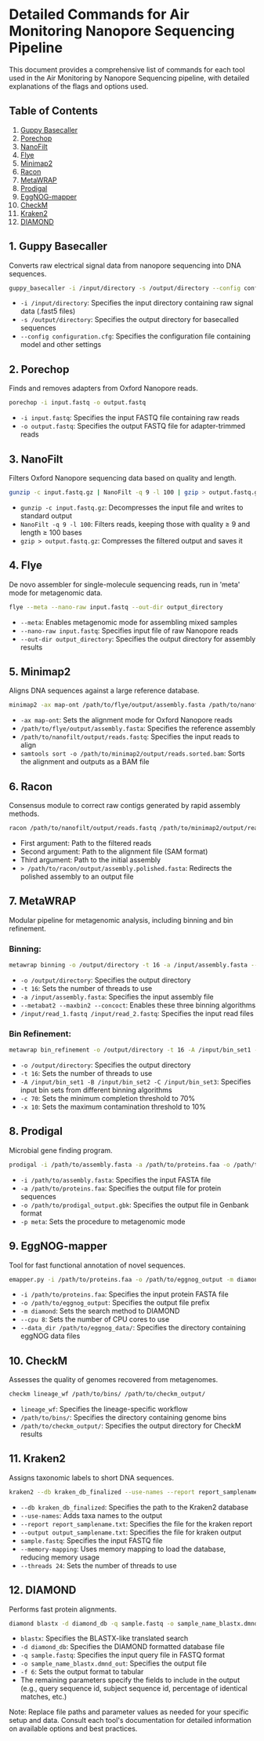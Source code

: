 # Detailed Commands for Air Monitoring Nanopore Sequencing Pipeline

This document provides a comprehensive list of commands for each tool used in the Air Monitoring by Nanopore Sequencing pipeline, with detailed explanations of the flags and options used.

## Table of Contents
1. [Guppy Basecaller](#1-guppy-basecaller)
2. [Porechop](#2-porechop)
3. [NanoFilt](#3-nanofilt)
4. [Flye](#4-flye)
5. [Minimap2](#5-minimap2)
6. [Racon](#6-racon)
7. [MetaWRAP](#7-metawrap)
8. [Prodigal](#8-prodigal)
9. [EggNOG-mapper](#9-eggnog-mapper)
10. [CheckM](#10-checkm)
11. [Kraken2](#11-kraken2)
12. [DIAMOND](#12-diamond)

## 1. Guppy Basecaller
Converts raw electrical signal data from nanopore sequencing into DNA sequences.

```bash
guppy_basecaller -i /input/directory -s /output/directory --config configuration.cfg
```

- `-i /input/directory`: Specifies the input directory containing raw signal data (.fast5 files)
- `-s /output/directory`: Specifies the output directory for basecalled sequences
- `--config configuration.cfg`: Specifies the configuration file containing model and other settings

## 2. Porechop
Finds and removes adapters from Oxford Nanopore reads.

```bash
porechop -i input.fastq -o output.fastq
```

- `-i input.fastq`: Specifies the input FASTQ file containing raw reads
- `-o output.fastq`: Specifies the output FASTQ file for adapter-trimmed reads

## 3. NanoFilt
Filters Oxford Nanopore sequencing data based on quality and length.

```bash
gunzip -c input.fastq.gz | NanoFilt -q 9 -l 100 | gzip > output.fastq.gz
```

- `gunzip -c input.fastq.gz`: Decompresses the input file and writes to standard output
- `NanoFilt -q 9 -l 100`: Filters reads, keeping those with quality ≥ 9 and length ≥ 100 bases
- `gzip > output.fastq.gz`: Compresses the filtered output and saves it

## 4. Flye
De novo assembler for single-molecule sequencing reads, run in 'meta' mode for metagenomic data.

```bash
flye --meta --nano-raw input.fastq --out-dir output_directory 
```

- `--meta`: Enables metagenomic mode for assembling mixed samples
- `--nano-raw input.fastq`: Specifies input file of raw Nanopore reads
- `--out-dir output_directory`: Specifies the output directory for assembly results

## 5. Minimap2
Aligns DNA sequences against a large reference database.

```bash
minimap2 -ax map-ont /path/to/flye/output/assembly.fasta /path/to/nanofilt/output/reads.fastq | samtools sort -o /path/to/minimap2/output/reads.sorted.bam
```

- `-ax map-ont`: Sets the alignment mode for Oxford Nanopore reads
- `/path/to/flye/output/assembly.fasta`: Specifies the reference assembly
- `/path/to/nanofilt/output/reads.fastq`: Specifies the input reads to align
- `samtools sort -o /path/to/minimap2/output/reads.sorted.bam`: Sorts the alignment and outputs as a BAM file

## 6. Racon
Consensus module to correct raw contigs generated by rapid assembly methods.

```bash
racon /path/to/nanofilt/output/reads.fastq /path/to/minimap2/output/reads.sam /path/to/flye/output/assembly.fasta > /path/to/racon/output/assembly.polished.fasta
```

- First argument: Path to the filtered reads
- Second argument: Path to the alignment file (SAM format)
- Third argument: Path to the initial assembly
- `> /path/to/racon/output/assembly.polished.fasta`: Redirects the polished assembly to an output file

## 7. MetaWRAP
Modular pipeline for metagenomic analysis, including binning and bin refinement.

### Binning:
```bash
metawrap binning -o /output/directory -t 16 -a /input/assembly.fasta --metabat2 --maxbin2 --concoct /input/read_1.fastq /input/read_2.fastq
```

- `-o /output/directory`: Specifies the output directory
- `-t 16`: Sets the number of threads to use
- `-a /input/assembly.fasta`: Specifies the input assembly file
- `--metabat2 --maxbin2 --concoct`: Enables these three binning algorithms
- `/input/read_1.fastq /input/read_2.fastq`: Specifies the input read files

### Bin Refinement:
```bash
metawrap bin_refinement -o /output/directory -t 16 -A /input/bin_set1 -B /input/bin_set2 -C /input/bin_set3 -c 70 -x 10
```

- `-o /output/directory`: Specifies the output directory
- `-t 16`: Sets the number of threads to use
- `-A /input/bin_set1 -B /input/bin_set2 -C /input/bin_set3`: Specifies input bin sets from different binning algorithms
- `-c 70`: Sets the minimum completion threshold to 70%
- `-x 10`: Sets the maximum contamination threshold to 10%

## 8. Prodigal
Microbial gene finding program.

```bash
prodigal -i /path/to/assembly.fasta -a /path/to/proteins.faa -o /path/to/prodigal_output.gbk -p meta
```

- `-i /path/to/assembly.fasta`: Specifies the input FASTA file
- `-a /path/to/proteins.faa`: Specifies the output file for protein sequences
- `-o /path/to/prodigal_output.gbk`: Specifies the output file in Genbank format
- `-p meta`: Sets the procedure to metagenomic mode

## 9. EggNOG-mapper
Tool for fast functional annotation of novel sequences.

```bash
emapper.py -i /path/to/proteins.faa -o /path/to/eggnog_output -m diamond --cpu 8 --data_dir /path/to/eggnog_data/
```

- `-i /path/to/proteins.faa`: Specifies the input protein FASTA file
- `-o /path/to/eggnog_output`: Specifies the output file prefix
- `-m diamond`: Sets the search method to DIAMOND
- `--cpu 8`: Sets the number of CPU cores to use
- `--data_dir /path/to/eggnog_data/`: Specifies the directory containing eggNOG data files

## 10. CheckM
Assesses the quality of genomes recovered from metagenomes.

```bash
checkm lineage_wf /path/to/bins/ /path/to/checkm_output/
```

- `lineage_wf`: Specifies the lineage-specific workflow
- `/path/to/bins/`: Specifies the directory containing genome bins
- `/path/to/checkm_output/`: Specifies the output directory for CheckM results

## 11. Kraken2
Assigns taxonomic labels to short DNA sequences.

```bash
kraken2 --db kraken_db_finalized --use-names --report report_samplename.txt --output output_samplename.txt sample.fastq --memory-mapping --threads 24
```

- `--db kraken_db_finalized`: Specifies the path to the Kraken2 database
- `--use-names`: Adds taxa names to the output
- `--report report_samplename.txt`: Specifies the file for the kraken report
- `--output output_samplename.txt`: Specifies the file for kraken output
- `sample.fastq`: Specifies the input FASTQ file
- `--memory-mapping`: Uses memory mapping to load the database, reducing memory usage
- `--threads 24`: Sets the number of threads to use

## 12. DIAMOND
Performs fast protein alignments.

```bash
diamond blastx -d diamond_db -q sample.fastq -o sample_name_blastx.dmnd_out -f 6 qseqid sseqid pident length mismatch gapopen qstart qend sstart send evalue bitscore staxids salltitles sscinames
```

- `blastx`: Specifies the BLASTX-like translated search
- `-d diamond_db`: Specifies the DIAMOND formatted database file
- `-q sample.fastq`: Specifies the input query file in FASTQ format
- `-o sample_name_blastx.dmnd_out`: Specifies the output file
- `-f 6`: Sets the output format to tabular
- The remaining parameters specify the fields to include in the output (e.g., query sequence id, subject sequence id, percentage of identical matches, etc.)

Note: Replace file paths and parameter values as needed for your specific setup and data. Consult each tool's documentation for detailed information on available options and best practices.
